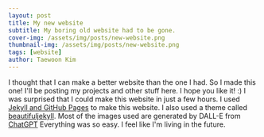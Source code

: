 ```yaml
---
layout: post
title: My new website
subtitle: My boring old website had to be gone.
cover-img: /assets/img/posts/new-website.png
thumbnail-img: /assets/img/posts/new-website.png
tags: [website]
author: Taewoon Kim
---
```


I thought that I can make a better website than the one I had. So I made this one! I'll
be posting my projects and other stuff here. I hope you like it! :) I was surprised that
I could make this website in just a few hours. I used [Jekyll and GitHub Pages](https://docs.github.com/en/pages/setting-up-a-github-pages-site-with-jekyll) to make this website. I also used a
theme called [beautifuljekyll](https://beautifuljekyll.com/). Most of the images used
are generated by DALL-E from [ChatGPT](https://chat.openai.com/) Everything was so easy.
I feel like I'm living in the future.
